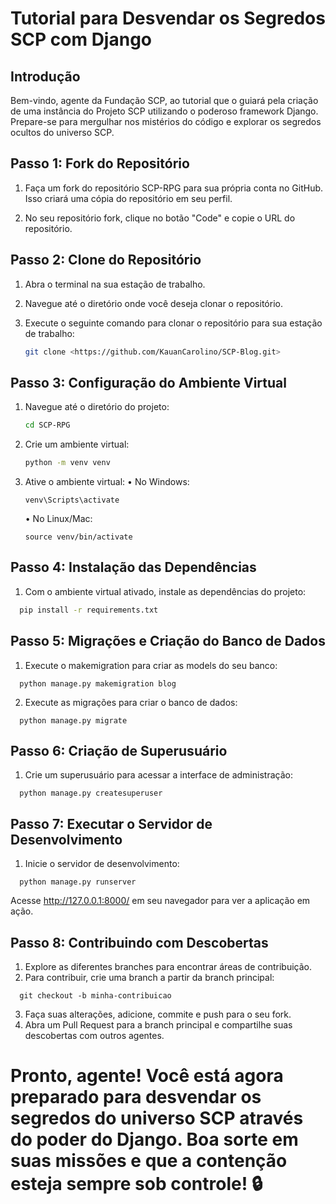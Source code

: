 # Tutorial para Desvendar os Segredos SCP com Django

## Introdução
Bem-vindo, agente da Fundação SCP, ao tutorial que o guiará pela criação de uma instância do Projeto SCP utilizando o poderoso framework Django. Prepare-se para mergulhar nos mistérios do código e explorar os segredos ocultos do universo SCP.

## Passo 1: Fork do Repositório
  1. Faça um fork do repositório SCP-RPG para sua própria conta no GitHub. 
     Isso criará uma cópia do repositório em seu perfil.
       
  2. No seu repositório fork, clique no botão "Code" e copie o URL do repositório.


## Passo 2: Clone do Repositório
  1. Abra o terminal na sua estação de trabalho.
  2. Navegue até o diretório onde você deseja clonar o repositório.
  3. Execute o seguinte comando para clonar o repositório para sua estação de trabalho:
     
      ```bash
      git clone <https://github.com/KauanCarolino/SCP-Blog.git>
      ```
      
## Passo 3: Configuração do Ambiente Virtual

  1. Navegue até o diretório do projeto:
      ```bash
      cd SCP-RPG
      ```
  2. Crie um ambiente virtual:
      ```bash
      python -m venv venv
      ```
  3. Ative o ambiente virtual:
      • No Windows:
        ```
        venv\Scripts\activate
        ```
      • No Linux/Mac:
        ```
        source venv/bin/activate
        ```
        
## Passo 4: Instalação das Dependências
  1. Com o ambiente virtual ativado, instale as dependências do projeto:
  ```bash
    pip install -r requirements.txt
  ```

## Passo 5: Migrações e Criação do Banco de Dados
  1. Execute o makemigration para criar as models do seu banco:
  ```
    python manage.py makemigration blog
  ```
  2. Execute as migrações para criar o banco de dados:
  ```
    python manage.py migrate
  ```
## Passo 6: Criação de Superusuário
  1. Crie um superusuário para acessar a interface de administração:
  ```
    python manage.py createsuperuser
  ```
## Passo 7: Executar o Servidor de Desenvolvimento
  1. Inicie o servidor de desenvolvimento:
  ```
    python manage.py runserver
  ```
Acesse http://127.0.0.1:8000/ em seu navegador para ver a aplicação em ação.

## Passo 8: Contribuindo com Descobertas
  1. Explore as diferentes branches para encontrar áreas de contribuição.
  2. Para contribuir, crie uma branch a partir da branch principal:
  ```
    git checkout -b minha-contribuicao
  ```
  3. Faça suas alterações, adicione, commite e push para o seu fork.
  4. Abra um Pull Request para a branch principal e compartilhe suas descobertas com outros agentes.

# Pronto, agente! Você está agora preparado para desvendar os segredos do universo SCP através do poder do Django. Boa sorte em suas missões e que a contenção esteja sempre sob controle! 🔒
